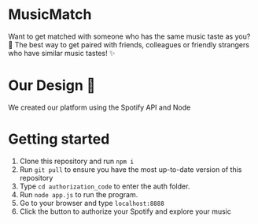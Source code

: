 # MusicMatch
 
Want to get matched with someone who has the same music taste as you? 🎵
The best way to get paired with friends, colleagues or friendly strangers who have similar music tastes! ✨

# Our Design 🎨

We created our platform using the Spotify API and Node

# Getting started

1. Clone this repository and run `npm i`
2. Run `git pull` to ensure you have the most up-to-date version of this repository
3. Type `cd authorization_code` to enter the auth folder.
4. Run `node app.js` to run the program.
5. Go to your browser and type `localhost:8888`
6. Click the button to authorize your Spotify and explore your music
